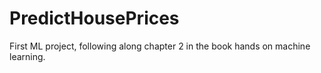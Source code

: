 # PredictHousePrices
First ML project, following along chapter 2 in the book hands on machine learning. 
